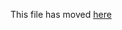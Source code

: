 This file has moved [here](https://github.com/scyberLink/create-reblend-app/blob/main/packages/cra-template-typescript/template/README.md)
